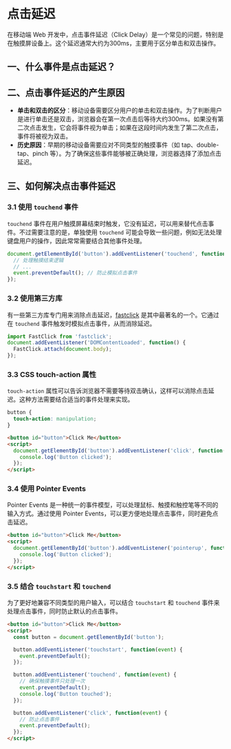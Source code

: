 # 点击延迟

在移动端 Web 开发中，点击事件延迟（Click Delay）是一个常见的问题，特别是在触摸屏设备上。这个延迟通常大约为300ms，主要用于区分单击和双击操作。

## 一、什么事件是点击延迟？

## 二、点击事件延迟的产生原因

- **单击和双击的区分**：移动设备需要区分用户的单击和双击操作。为了判断用户是进行单击还是双击，浏览器会在第一次点击后等待大约300ms。如果没有第二次点击发生，它会将事件视为单击；如果在这段时间内发生了第二次点击，事件将被视为双击。
- **历史原因**：早期的移动设备需要应对不同类型的触摸事件（如 tap、double-tap、pinch 等）。为了确保这些事件能够被正确处理，浏览器选择了添加点击延迟。

## 三、如何解决点击事件延迟

### 3.1 使用 `touchend` 事件

`touchend` 事件在用户触摸屏幕结束时触发，它没有延迟，可以用来替代点击事件。不过需要注意的是，单独使用 `touchend` 可能会导致一些问题，例如无法处理键盘用户的操作，因此常常需要结合其他事件处理。

```javascript
document.getElementById('button').addEventListener('touchend', function(event) {
  // 处理触摸结束逻辑
  // ...
  event.preventDefault(); // 防止模拟点击事件
});
```

### 3.2 使用第三方库

有一些第三方库专门用来消除点击延迟，[fastclick](https://github.com/ftlabs/fastclick) 是其中最著名的一个。它通过在 `touchend` 事件触发时模拟点击事件，从而消除延迟。

```javascript
import FastClick from 'fastclick';
document.addEventListener('DOMContentLoaded', function() {
  FastClick.attach(document.body);
});
```

### 3.3 CSS touch-action 属性

`touch-action` 属性可以告诉浏览器不需要等待双击确认，这样可以消除点击延迟。这种方法需要结合适当的事件处理来实现。

```css
button {
  touch-action: manipulation;
}
```

```html
<button id="button">Click Me</button>
<script>
  document.getElementById('button').addEventListener('click', function() {
    console.log('Button clicked');
  });
</script>
```

### 3.4 使用 Pointer Events

Pointer Events 是一种统一的事件模型，可以处理鼠标、触摸和触控笔等不同的输入方式。通过使用 Pointer Events，可以更方便地处理点击事件，同时避免点击延迟。

```html
<button id="button">Click Me</button>
<script>
  document.getElementById('button').addEventListener('pointerup', function() {
    console.log('Button clicked');
  });
</script>
```

### 3.5 结合 `touchstart` 和 `touchend`

为了更好地兼容不同类型的用户输入，可以结合 `touchstart` 和 `touchend` 事件来处理点击事件，同时防止默认的点击事件。

```html
<button id="button">Click Me</button>
<script>
  const button = document.getElementById('button');

  button.addEventListener('touchstart', function(event) {
    event.preventDefault();
  });

  button.addEventListener('touchend', function(event) {
    // 确保触摸事件只处理一次
    event.preventDefault();
    console.log('Button touched');
  });

  button.addEventListener('click', function(event) {
    // 防止点击事件
    event.preventDefault();
  });
</script>
```

